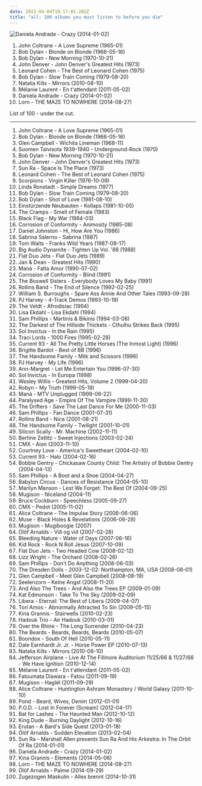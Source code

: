 ```yaml
---
date: 2021-04-04T18:17:01.282Z
title: "all: 100 albums you must listen to before you die"
---
```

![Daniela Andrade - Crazy (2014-01-02)](http://coverartarchive.org/release/02df846f-fb15-4fbb-ae10-379f5fce8ab7/10519596419-500.jpg "Daniela Andrade - Crazy (2014-01-02)")
<ol class="albums">
<li data-cover="http://coverartarchive.org/release/eb5f77b4-1201-4df8-9d5c-76bc417ebd66/14047816005-500.jpg" data-tags="jazz" role="button">John Coltrane - A Love Supreme (1965-01)</li>
<li data-cover="http://coverartarchive.org/release/c96d6546-25e4-4717-b514-62684245675f/16555897275-500.jpg" data-tags="folk rock, folk" role="button">Bob Dylan - Blonde on Blonde (1966-05-16)</li>
<li data-cover="http://coverartarchive.org/release/0497a7b2-2777-3d0c-9364-4234b78c9e72/3730266019-500.jpg" data-tags="70s, folk, singer-songwriter, folk rock, rock, bob dylan, classic rock, c, g, f, e, misc, pink, blue, green, yellow, i, all, d, shady, purple, b, h, w, m, l, n, v, grady, u, shady grady, clsid not unique" role="button">Bob Dylan - New Morning (1970-10-21)</li>
<li data-cover="https://img.discogs.com/Yc361JYawKyhkJwlTPRL3yWbeis=/fit-in/223x226/filters:strip_icc():format(jpeg):mode_rgb():quality(90)/discogs-images/R-4580244-1373424719-7843.jpeg.jpg" data-tags="soft rock, alt-country, misc, all, shady, sundaymix, robertitus coleccion, my virtual music shelf, glyph, eats tylenol like a muthufuka, buckets and baskets, 3 and 5 and 7 and 9" role="button">John Denver - John Denver's Greatest Hits (1973)</li>
<li data-cover="https://img.discogs.com/g2rjpGX2Y6R4iXdyM57qMCBhWsY=/fit-in/280x280/filters:strip_icc():format(jpeg):mode_rgb():quality(90)/discogs-images/R-3785012-1344299773-6056.jpeg.jpg" data-tags="leonard cohen, c, g, f, e, misc, pink, blue, green, yellow, i, all, d, shady, purple, b, h, w, m, l, n, v, grady, u, shady grady" role="button">Leonard Cohen - The Best of Leonard Cohen (1975)</li>
<li data-cover="http://coverartarchive.org/release/5d8aa5dd-b518-49e4-a074-473d18a3a691/15278425909-500.jpg" data-tags="gospel, rock, christian rock, bob dylan, christian" role="button">Bob Dylan - Slow Train Coming (1979-08-20)</li>
<li data-cover="https://img.discogs.com/COaBC6GebeH25O4HKETZqGC3Ap4=/fit-in/600x465/filters:strip_icc():format(jpeg):mode_rgb():quality(90)/discogs-images/R-2914536-1307049521.jpeg.jpg" data-tags="pop, dance, c, g, k, f, j, r, e, misc, i, o, bananas, x, all, d, shady, s, b, h, a, w, dolce, m, t, l, y, z, n, p, q, v, grady, partial, u, natalia kills, artvatar, natalia, shady grady, deek, nkm, auditory, deek deek, deek deek deek, dake, ploppy, dake-bonoism, bonoism, jibby, specific generalities, specificity, generality, plopper, male or female, non-zero" role="button">Natalia Kills - Mirrors (2010-08-10)</li>
<li data-cover="http://coverartarchive.org/release/e2aa508e-dc3f-4213-8f61-2773536db7e4/23565453379-500.jpg" data-tags="female vocalists" role="button">Mélanie Laurent - En t'attendant (2011-05-02)</li>
<li data-cover="http://coverartarchive.org/release/02df846f-fb15-4fbb-ae10-379f5fce8ab7/10519596419-500.jpg" data-tags="indie, female, alternative, folk, female vocalists, singer-songwriter, fantastic, girls, pretty, the ladies that should sit on my sofa or somewhere else in my flat because they are darlings and oh so lovely, hot, pleasant, lovely, visual, women, lost, woman, misc, girl, pleasing, babe, ladies, richard, thoughts, bananas, bats, variable, miscellaneous, all, tasty, proper, alt, rich, shady, girls girls girls, swag, lady, tactile, filtered, melt, feminine, grady, zap, partial, dick, improper, xian, moist, specific, extremities, tingle, missionary, shady grady, non-verbal, finely tailored, impure thoughts, you might, a fashionable likeness of cylindrical awareness, finis, deek, kolob, swaggy, you can, boneriffic, dake-bonoist, planet kolob, deek deek, deek deek deek, dake, finis dake, ploppy, mime of charisma, dake-bonoism, female lady, female woman lady, lady female, lady woman, hie to kolob, filtered extremities, filtered extremity, hotter than should be allowed for human beings, this is something you can listen to, beneficial, missionaries, sometimes auditory, miscellaneous specificity, this is beneficial, jibby, generalities, specific generalities, specificity, generality, optional yet recommended, a game of myself, unclean thoughts, this is something you can look at, girl girls girls, the one and only true verbal plenary inspirational spirit guide toward copacetic satisfaction" role="button">Daniela Andrade - Crazy (2014-01-02)</li>
<li data-cover="http://coverartarchive.org/release/fb63217f-8b11-47ac-a803-8adf0fdcfaba/8223477502-500.jpg" data-tags="electronic, ambient, experimental, c, idm, g, k, f, numbers, j, r, book, genesis, second, e, misc, abc, first, i, o, else, everything, x, moses, troy, miscellaneous, all, d, the, shady, s, b, h, a, w, m, t, l, y, z, to, joshua, exodus, as, n, p, q, wednesday, known, leviticus, v, grady" role="button">Lorn - THE MAZE TO NOWHERE (2014-08-27)</li>
</ol>
List of 100 - under the cut.
<!-- more -->

_________________

<ol class="albums">
<li data-cover="http://coverartarchive.org/release/eb5f77b4-1201-4df8-9d5c-76bc417ebd66/14047816005-500.jpg" data-tags="jazz" role="button">
John Coltrane - A Love Supreme (1965-01)
</li>
<li data-cover="http://coverartarchive.org/release/c96d6546-25e4-4717-b514-62684245675f/16555897275-500.jpg" data-tags="folk rock, folk" role="button">
Bob Dylan - Blonde on Blonde (1966-05-16)
</li>
<li data-cover="http://coverartarchive.org/release/bd151e7a-a9c5-4560-b8d3-bc393d6cda02/16006873263-500.jpg" data-tags="country, singer-songwriter, acoustic, contemporary christian, u2, misc, bono, man, all, ccm, billboard hits to check out - the 70s, killforpeace, pentecostal, the edge, br5albums, jesus had a penis, dake-bonoist, dake, dake-bonoism, confucius had a penis, listen to u2, dake-bonoistic doctrine, conforms to dake-bonoistic doctrine, moist butt kittens, they always conform to dake-bonoistic doctrine, finis jennings dake, dake-bono, contemporary muslim" role="button">
Glen Campbell - Wichita Lineman (1968-11)
</li>
<li data-cover="https://via.placeholder.com/450" data-tags="oldies, western, underground, all, love records, finnish underground, hippimusa, el perro de santo roque no tiene el lado porque ramon rodorigues se lo ha robado" role="button">
Suomen Talvisota 1939-1940 - Underground-Rock (1970)
</li>
<li data-cover="http://coverartarchive.org/release/0497a7b2-2777-3d0c-9364-4234b78c9e72/3730266019-500.jpg" data-tags="70s, folk, singer-songwriter, folk rock, rock, bob dylan, classic rock, c, g, f, e, misc, pink, blue, green, yellow, i, all, d, shady, purple, b, h, w, m, l, n, v, grady, u, shady grady, clsid not unique" role="button">
Bob Dylan - New Morning (1970-10-21)
</li>
<li data-cover="https://img.discogs.com/Yc361JYawKyhkJwlTPRL3yWbeis=/fit-in/223x226/filters:strip_icc():format(jpeg):mode_rgb():quality(90)/discogs-images/R-4580244-1373424719-7843.jpeg.jpg" data-tags="soft rock, alt-country, misc, all, shady, sundaymix, robertitus coleccion, my virtual music shelf, glyph, eats tylenol like a muthufuka, buckets and baskets, 3 and 5 and 7 and 9" role="button">
John Denver - John Denver's Greatest Hits (1973)
</li>
<li data-cover="http://coverartarchive.org/release/87e49acf-c2f5-427c-a699-d3df4ac149f0/19797762895-500.jpg" data-tags="jazz, shady, misc, all, grady, shady grady" role="button">
Sun Ra - Space Is The Place (1973)
</li>
<li data-cover="https://img.discogs.com/g2rjpGX2Y6R4iXdyM57qMCBhWsY=/fit-in/280x280/filters:strip_icc():format(jpeg):mode_rgb():quality(90)/discogs-images/R-3785012-1344299773-6056.jpeg.jpg" data-tags="leonard cohen, c, g, f, e, misc, pink, blue, green, yellow, i, all, d, shady, purple, b, h, w, m, l, n, v, grady, u, shady grady" role="button">
Leonard Cohen - The Best of Leonard Cohen (1975)
</li>
<li data-cover="https://img.discogs.com/D40FISdgI3BG--38YCXytwk7NOg=/fit-in/600x604/filters:strip_icc():format(jpeg):mode_rgb():quality(90)/discogs-images/R-2625315-1390604615-3811.jpeg.jpg" data-tags="hard rock" role="button">
Scorpions - Virgin Killer (1976-10-09)
</li>
<li data-cover="http://coverartarchive.org/release/99dfe470-a910-30d4-a9a1-0046dcf1b9d5/18608398684-500.jpg" data-tags="misc, all, shady, shady grady, miscellaneous, grady, boneriffic" role="button">
Linda Ronstadt - Simple Dreams (1977)
</li>
<li data-cover="http://coverartarchive.org/release/5d8aa5dd-b518-49e4-a074-473d18a3a691/15278425909-500.jpg" data-tags="gospel, rock, christian rock, bob dylan, christian" role="button">
Bob Dylan - Slow Train Coming (1979-08-20)
</li>
<li data-cover="http://coverartarchive.org/release/4a265814-80a3-48f8-9a00-c4da7ddeaffc/26584252742-500.jpg" data-tags="bob dylan, rock, classic rock, c, g, f, e, misc, pink, blue, green, yellow, i, all, d, shady, purple, b, h, w, m, l, n, v, grady, u, shady grady" role="button">
Bob Dylan - Shot of Love (1981-08-10)
</li>
<li data-cover="http://coverartarchive.org/release/4b9297af-e5a3-30fc-8643-d3fd58f6403d/10969672773-500.jpg" data-tags="industrial, 1981, experimental" role="button">
Einstürzende Neubauten - Kollaps (1981-10-05)
</li>
<li data-cover="http://coverartarchive.org/release/a736ffad-be8b-4b14-b00f-30519c4b5efc/13827411386-500.jpg" data-tags="c, g, psychobilly, f, tagged, i like it, e, misc, pink, blue, green, days, yellow, minutes, i, tags, decades, miscellaneous, all, d, shady, purple, b, h, pussy, w, m, l, n, v, grady, cramps, u, shady grady, smell of female, feminine cavern of love, seramos, cavern of love, the smell of female, possibly auditory, related tags, clsid not unique, i tagged this artist, 9e56be61-c50f-11cf-9a2c-00a0c90a90ce, c50f, 9a2c, 00a0c90a90ce, 888dca60-fc0a-11cf-8f0f-00c04fd7d062, 888dca60, 8f0f, specific generalizations, day, sunday, k, quiet, j, r, staff, comfort, friday, march, colors, monday, saturday, november, though, august, three, orange, zero, name, red, he, december, richard, february, o, you, thursday, too, guides" role="button">
The Cramps - Smell of Female (1983)
</li>
<li data-cover="http://coverartarchive.org/release/c04c7090-1bea-4852-a4c3-6d54065117d2/21545300582-500.jpg" data-tags="hardcore punk, punk, sludge" role="button">
Black Flag - My War (1984-03)
</li>
<li data-cover="http://coverartarchive.org/release/1123d279-5441-49c4-a953-347a2a58ef3a/6512939821-500.jpg" data-tags="shady, hardcore, no core, shady grady, thrash metal, all, grady" role="button">
Corrosion of Conformity - Animosity (1985-08)
</li>
<li data-cover="http://coverartarchive.org/release/ba13ed1d-39a3-3416-8b0c-a8cfd38c322c/21533247440-500.jpg" data-tags="lo-fi" role="button">
Daniel Johnston - Hi, How Are You (1986)
</li>
<li data-cover="http://coverartarchive.org/release/64607f8d-3cc8-4131-a748-528a1b9e28d1/23355709748-500.jpg" data-tags="all" role="button">
Sabrina Salerno - Sabrina (1987)
</li>
<li data-cover="http://coverartarchive.org/release/541d890a-9ecd-4d75-8db3-883b706d434a/4010641500-500.jpg" data-tags="blues, singer-songwriter" role="button">
Tom Waits - Franks Wild Years (1987-08-17)
</li>
<li data-cover="http://coverartarchive.org/release/543d7d52-5b26-472b-b36e-8463bc6f6094/7816389422-500.jpg" data-tags="pop, all, alt, intrest2, lp bad" role="button">
Big Audio Dynamite - Tighten Up Vol. '88 (1988)
</li>
<li data-cover="http://coverartarchive.org/release/7f7b498c-beee-41b5-903f-3b721048a616/5537003550-500.jpg" data-tags="pop, c, sunday, g, plop, australia, j, r, north carolina, news, ego, e, november, misc, classica, apple, paris, america, judy, i, o, eric, bowling, ah, pieces, x, da, illuminati, hoo, drama, deus, b12, choro, all, eros, de, d, socialist, dixi, die, mormon, s, b, ytmnd, tgif, clam, diamond, h, union, a, fonda, reich, lollipop, -, bell, ad, contra, fan, patria, m, boo, pia, t, l, z, lds, et, magica, politica, n, p, si, clueso, q, coverage, in, autism, v, wwf, studio, mons, xanadu, cosby, vhscore, rabbi, pez, re, bonnie, nhl, neil" role="button">
Flat Duo Jets - Flat Duo Jets (1989)
</li>
<li data-cover="https://via.placeholder.com/450" data-tags="oldies" role="button">
Jan & Dean - Greatest Hits (1990)
</li>
<li data-cover="http://coverartarchive.org/release/c5c9a710-e690-3c27-962c-eafca1f980d3/22419403524-500.jpg" data-tags="pop, pop rock, latin, latin rock, all, alles, wea, my albums spanish, debut recording, -1990-" role="button">
Maná - Falta Amor (1990-07-02)
</li>
<li data-cover="http://coverartarchive.org/release/c3740c56-e6db-3e9f-855e-feedf0538f85/25429949866-500.jpg" data-tags="heavy metal" role="button">
Corrosion of Conformity - Blind (1991)
</li>
<li data-cover="http://coverartarchive.org/release/3d3a7610-e56f-40f6-a100-7f9822b44074/18829759568-500.jpg" data-tags="vocal jazz, swing, oldies, all, kick ass, early jazz, sweet harmony, a9, boswell sisters, vocal-band, t b sisters, recorded 1931 - 1935" role="button">
The Boswell Sisters - Everybody Loves My Baby (1991)
</li>
<li data-cover="http://coverartarchive.org/release/ee08adc2-da99-41ac-8f95-d6ca853d6738/11094685547-500.jpg" data-tags="punk, hardcore, 90s" role="button">
Rollins Band - The End of Silence (1992-02-25)
</li>
<li data-cover="http://coverartarchive.org/release/06561660-f543-38d1-9198-a10c7d0543db/6641429399-500.jpg" data-tags="c, g, f, tagged, e, misc, pink, blue, green, days, yellow, minutes, i, tags, decades, miscellaneous, all, d, purple, b, h, w, m, l, n, v, free range caucasians, u, seramos, possibly auditory, related tags, clsid not unique, i tagged this artist, 9e56be61-c50f-11cf-9a2c-00a0c90a90ce, c50f, 9a2c, 00a0c90a90ce, 888dca60-fc0a-11cf-8f0f-00c04fd7d062, 888dca60, 8f0f, specific generalizations" role="button">
William S. Burroughs - Spare Ass Annie And Other Tales (1993-09-28)
</li>
<li data-cover="https://img.discogs.com/XQUBHnekdATSsF9dEGEJJo9IKVk=/fit-in/300x300/filters:strip_icc():format(jpeg):mode_rgb():quality(90)/discogs-images/R-1977176-1304219328.jpeg.jpg" data-tags="rock, 90s" role="button">
PJ Harvey - 4-Track Demos (1993-10-19)
</li>
<li data-cover="https://via.placeholder.com/450" data-tags="shoegaze, sunday, dream pop, click, u2, misc, neo-psychedelia, bono, all, ministry, sunday music, bile, sunday bloody sunday, achtung baby, the edge, ywam, adam clayton, larry mullen jr, rattle and hum, the joshua tree, clicker, clicking, blame game, anointing, finis, beautiful game, dake, why must you vilify" role="button">
The Veldt - Afrodisiac (1994)
</li>
<li data-cover="https://img.discogs.com/FssV3TyVFQwIrhLj7BgVNbZG0jM=/fit-in/561x551/filters:strip_icc():format(jpeg):mode_rgb():quality(90)/discogs-images/R-2968783-1309656048.jpeg.jpg" data-tags="relaxing calm and fresh" role="button">
Lisa Ekdahl - Lisa Ekdahl (1994)
</li>
<li data-cover="http://coverartarchive.org/release/322d784a-30ed-4402-8b16-8afdbb8c4e38/13462361284-500.jpg" data-tags="c, g, f, e, misc, pink, blue, green, yellow, i, miscellaneous, all, d, shady, purple, b, h, w, m, l, n, v, grady, u, shady grady, clsid not unique, female vocalists" role="button">
Sam Phillips - Martinis & Bikinis (1994-03-08)
</li>
<li data-cover="https://img.discogs.com/D81M6lPVCEI-e6iK_h_JTBGctCY=/fit-in/450x447/filters:strip_icc():format(jpeg):mode_rgb():quality(90)/discogs-images/R-1235405-1205113662.jpeg.jpg" data-tags="horror punk, misc, album, all, cthulhu, giuliani, mcconnell, cthulhucore, rudy giuliani, cthulhu music, jesus had a penis, penis parity, penis parity amongst the gods, biggie had a penis, plogbobbably narcotali, sedecim, tilenol, idolatriam, b-classis, pueris, somnio, pugna" role="button">
The Darkest of The Hillside Thickets - Cthulhu Strikes Back (1995)
</li>
<li data-cover="https://img.discogs.com/iEXV6qb72qrKCUh02u47wclk6L4=/fit-in/600x600/filters:strip_icc():format(jpeg):mode_rgb():quality(90)/discogs-images/R-13456402-1554564268-1037.jpeg.jpg" data-tags="neofolk" role="button">
Sol Invictus - In the Rain (1995)
</li>
<li data-cover="http://coverartarchive.org/release/591bf9e3-0a19-42c7-8b09-5454760edfd9/11192122485-500.jpg" data-tags="all" role="button">
Traci Lords - 1000 Fires (1995-02-28)
</li>
<li data-cover="http://coverartarchive.org/release/0d93c164-e6ce-31b5-a10c-460863c289b0/3669254921-500.jpg" data-tags="current93" role="button">
Current 93 - All The Pretty Little Horses (The Inmost Light) (1996)
</li>
<li data-cover="http://coverartarchive.org/release/ca561569-a485-4d72-bc1c-97a3bd93ef7d/1529491393-500.jpg" data-tags="french" role="button">
Brigitte Bardot - Best of BB (1996)
</li>
<li data-cover="http://coverartarchive.org/release/54150d7f-df85-4211-92c6-3ba06df8ac04/26091591987-500.jpg" data-tags="c, g, k, f, j, r, e, misc, i, o, x, all, d, s, b, h, a, w, m, t, l, y, z, n, p, q, v, free range caucasians, u" role="button">
The Handsome Family - Milk and Scissors (1996)
</li>
<li data-cover="https://img.discogs.com/OSJyDbLsC5qL10AbTymLdP5mJ4A=/fit-in/600x602/filters:strip_icc():format(jpeg):mode_rgb():quality(90)/discogs-images/R-1826124-1360354988-1953.jpeg.jpg" data-tags="rock, alternative, alternative rock, female vocalists, western, pj harvey, all, p j harvey, madameb, feminin voice" role="button">
PJ Harvey - My Life (1996)
</li>
<li data-cover="http://coverartarchive.org/release/6fc9e2df-0fed-41f6-865e-62f95f4eab27/9649637511-500.jpg" data-tags="60s, girls, oldies, misc, all, cocktail hour, songs from movies" role="button">
Ann-Margret - Let Me Entertain You (1996-07-30)
</li>
<li data-cover="http://coverartarchive.org/release/bf4a67b4-25c5-4af2-b61e-19ae05270455/14488268695-500.jpg" data-tags="experimental, industrial, neofolk, dark folk, apocalyptic folk, all, impossible for liberals to deal with" role="button">
Sol Invictus - In Europa (1998)
</li>
<li data-cover="https://via.placeholder.com/450" data-tags="misc, all, ccm, fun times, wesleyan" role="button">
Wesley Willis - Greatest Hits, Volume 2 (1999-04-20)
</li>
<li data-cover="https://img.discogs.com/cMSILn-O_QjEyYQ4HoieDtBeU3U=/fit-in/600x600/filters:strip_icc():format(jpeg):mode_rgb():quality(90)/discogs-images/R-2566810-1415847143-3769.jpeg.jpg" data-tags="female, soul, dance, girls, sex, guilty pleasure, lovely, porn, misc, vagina, breasts, tits, moisture, girlfriend, miscellaneous, all, boobs, shady, pleasure, girls girls girls, boobies, i want to make out with her so bad, titties, mammal, vaginal, jugs, imaginary, i would like to spend an afternoon rubbing her breasts with warm mineral oil, mammaries, camel toe, sex stuff, finely tailored, lady love, a fashionable likeness of cylindrical awareness, smell of female, maternal, vagina possession, feminine cavern of love, boneriffic, and such, grumpy still skin, lady parts, soft and moist, masturbation fodder, female lady, lady female, hie to kolob, cylindrical awareness, cavern of love, the smell of female, you can if you want to, imaginary girlfriend, unclean thoughts, woman lady, prophetess, maternal prophetess, juglets, jiggles, broadish" role="button">
Robyn - My Truth (1999-05-19)
</li>
<li data-cover="http://coverartarchive.org/release/b8888f5a-c1a7-4d8c-9c43-41fb128332a1/2940270825-500.jpg" data-tags="pop, rock, acoustic, latin, live, sunday morning, latin grammy nominated, all, alles, -all-" role="button">
Maná - MTV Unplugged (1999-06-22)
</li>
<li data-cover="https://via.placeholder.com/450" data-tags="gothic, interesting, mood, sun, light, sunlight, all, search, a, mold, p age, deviliscious, fmfm, 13 13 13 13 13 13 13 13 13 13 13 13 13, 13 13 13 13 13 13 13 13 13, 13 13 13 13 13 13 13 13 13 13, 13 13 13 13 13 13 13 13 13 13 13, 13 13 13 13 13 13 13 13 13 13 13 13, cathedral 13" role="button">
Paralysed Age - Empire Of The Vampire (1999-11-30)
</li>
<li data-cover="https://img.discogs.com/FiMcpYcg8F-u_zszWbcCWD8w7Xg=/fit-in/600x624/filters:strip_icc():format(jpeg):mode_rgb():quality(90)/discogs-images/R-13060485-1547346758-9312.jpeg.jpg" data-tags="pop, r&b, oldies, western, all, t drifters" role="button">
The Drifters - Save The Last Dance For Me (2000-11-03)
</li>
<li data-cover="https://img.discogs.com/oPEnUIumiP-VoRc_STI_2mFJTkA=/fit-in/600x524/filters:strip_icc():format(jpeg):mode_rgb():quality(90)/discogs-images/R-7468415-1509061937-1312.jpeg.jpg" data-tags="indie, female, alternative, female vocalists, singer-songwriter, c, day, sunday, g, k, sex, f, quiet, chicks, j, hot, r, second, staff, comfort, friday, march, colors, monday, saturday, e, november, woman, though, august, misc, pink, three, girl, vagina, orange, zero, name, blue, red, green, yellow, first, he, december, i, richard, february, o, you, thursday, too, guides, not, oil, x, makes, shade, bats, september, january, july, tuesday, enemies, awareness, sing, miscellaneous, head, idols, all, d, can, seven, shady, four, two, chick, bands that would eat children if only they could fit a whole one inside their mouths, purple, s, b, rainbow, alternative media, h, one, a" role="button">
Sam Phillips - Fan Dance (2001-07-31)
</li>
<li data-cover="http://coverartarchive.org/release/96f44999-bb68-453f-a04f-a85ce742ad8e/12414674596-500.jpg" data-tags="metal, rock, punk, hard rock, punk rock, misc, all, tiger, classic metal, jihad, hot stuff, fun times, anal jihad, fahtah, king fahtah, dicky dixon, islam jihad, dulukk, penis parity, jihad islam, an example of sounds you can hear, ad nauseum, dulukkcore, spambo, fahtahcore, jpoptrasher loves tags, jpoptrasher likes tagging chelsea wolfe, jpoptrasher, jpoptrasher loves this artist so much, jpoptrasher loves sevdaliza, jpoptrasher loves this, jpoptrasher favorite tag target, jpoptrasher jpoptrasher, jpoptrasher jpoptrasher jpoptrasher, jpoptrasher jpoptrasher jpoptrasher jpoptrasher, jpoptrasher jpoptrasher jpoptrasher jpoptrasher jpoptrasher, jpoptrasher jpoptrasher jpoptrasher jpoptrasher jpoptrasher jpoptrasher jpoptrasher, jpoptrasher loves this artist, jpoptrasher loves tagging this artist over and over again, jpoptrasher loves some tags, jpoptrasher tagged this, jpoptrasher loves king dude, jpoptrasher loves carmen de mairena, jpoptrasher loves diamanda galas, jpoptrasher loves diamanda, jpoptrasher loves tagging diamanda, jpoptrasher loves tagging king dude, jpoptrasher loves tagging sevdaliza, jpoptrashercore, jpoptrasher-core, dulukk loves this artist, dulukk loves tags, dulukk likes tagging chelsea wolfe, dulukk loves this, dulukk favorite tag target, dulukk dulukk, dulukk dulukk dulukk, dulukk dulukk dulukk dulukk, dulukk dulukk dulukk dulukk dulukk, dulukk dulukk dulukk dulukk dulukk dulukk dulukk, dulukk loves tagging this artist over and over again, dulukk loves some tags, dulukk tagged this, dulukk loves king dude, dulukk loves carmen de mairena, dulukk loves diamanda galas, dulukk loves diamanda, dulukk loves tagging diamanda, dulukk loves tagging king dude, dulukk loves sevdaliza, dulukk loves tagging sevdaliza, dulukk loves this artist so much, dulukk-core, lenushiromiya loves this artist, lenushiromiya loves tags, lenushiromiya likes tagging chelsea wolfe, lenushiromiya, lenushiromiya loves this, lenushiromiya favorite tag target, lenushiromiya lenushiromiya, lenushiromiya lenushiromiya lenushiromiya, lenushiromiya lenushiromiya lenushiromiya lenushiromiya, lenushiromiya lenushiromiya lenushiromiya lenushiromiya lenushiromiya, lenushiromiya lenushiromiya lenushiromiya lenushiromiya lenushiromiya lenushiromiya lenushiromiya, lenushiromiya loves tagging this artist over and over again, lenushiromiya loves some tags, lenushiromiya tagged this, lenushiromiya loves king dude, lenushiromiya loves carmen de mairena, lenushiromiya loves diamanda galas, lenushiromiya loves diamanda, lenushiromiya loves tagging diamanda, lenushiromiya loves tagging king dude, lenushiromiya loves sevdaliza, lenushiromiya loves tagging sevdaliza, lenushiromiya loves this artist so much, lenushiromiyacore, lenushiromiya-core, dulukk jpoptrasher lenushiromiya" role="button">
Rollins Band - Nice (2001-08-21)
</li>
<li data-cover="https://via.placeholder.com/450" data-tags="singer-songwriter, progressive rock, c, americana, sunday, g, scary, alt-country, k, folk noir, noir, f, humor, smart, j, r, lyrical, friday, march, monday, saturday, e, november, hole, august, misc, rac, darkness, sparks, december, i, february, o, thursday, nuggets, june, x, september, january, july, tuesday, tells a story, all, ccm, d, country music, creative, shady, handsome, s, b, h, a, country ballad male, w, dark humor, m, t, l, y, z, n, p, q, wednesday, v, grady, lobotomy, brett, spelling lobotomy correctly, god-damned country, free range caucasians, light in the darkness, beautiful darkness, fucked-up country, real country, u, free range, xian, nugget, everything that rises must converge" role="button">
The Handsome Family - Twilight (2001-10-01)
</li>
<li data-cover="http://coverartarchive.org/release/bf1e8b46-74f6-4d8f-bec9-d57ad4ac24a2/21494620880-500.jpg" data-tags="electronic, electro, all, nu electro, rating:4" role="button">
Silicon Scally - Mr. Machine (2002-11-11)
</li>
<li data-cover="http://coverartarchive.org/release/215db4b4-6ee8-450c-b851-bf330bd1984c/22789252713-500.jpg" data-tags="female, pop, frauen und technik, misc, all, grasp, the edge, blame game, finis, vainglory, do not blame, meat injection" role="button">
Bertine Zetlitz - Sweet Injections (2003-02-24)
</li>
<li data-cover="http://coverartarchive.org/release/5230d8f7-3fdb-4eee-b54f-a0f1f9339f5d/18694186582-500.jpg" data-tags="progressive rock" role="button">
CMX - Aion (2003-11-10)
</li>
<li data-cover="http://coverartarchive.org/release/77d5fc59-6d52-4070-b31a-b4841f86179b/3759468978-500.jpg" data-tags="grunge, rock" role="button">
Courtney Love - America's Sweetheart (2004-02-10)
</li>
<li data-cover="http://coverartarchive.org/release/ecf405cc-1fbc-36b2-9b21-cfd1eb6bda81/3673002517-500.jpg" data-tags="live" role="button">
Current 93 - Halo (2004-02-16)
</li>
<li data-cover="https://via.placeholder.com/450" data-tags="oldies, contemporary christian, u2, misc, bono, all, ccm, pentecostal, the edge, jesus had a penis, dake-bonoist, dake, dake-bonoism, confucius had a penis, listen to u2, dake-bonoistic doctrine, conforms to dake-bonoistic doctrine, moist butt kittens, they always conform to dake-bonoistic doctrine, finis jennings dake, dake-bono, contemporary muslim" role="button">
Bobbie Gentry - Chickasaw County Child: The Artistry of Bobbie Gentry (2004-04-13)
</li>
<li data-cover="http://coverartarchive.org/release/bdea53a4-7fab-409b-b70f-6ec3f8a06029/24728786897-500.jpg" data-tags="indie, female, alternative, female vocalists, singer-songwriter, c, day, sunday, g, k, sex, f, quiet, chicks, j, hot, r, second, staff, comfort, friday, march, colors, monday, saturday, e, november, woman, though, august, misc, pink, three, girl, vagina, orange, zero, name, blue, red, green, yellow, first, he, december, i, richard, february, o, you, thursday, too, guides, not, oil, x, makes, shade, bats, september, january, july, tuesday, enemies, awareness, sing, miscellaneous, head, idols, all, d, can, seven, shady, four, two, chick, bands that would eat children if only they could fit a whole one inside their mouths, purple, s, b, rainbow, alternative media, h, one, a" role="button">
Sam Phillips - A Boot and a Shoe (2004-04-27)
</li>
<li data-cover="https://img.discogs.com/mpiDj-n5fPD-0_tA1hNazFz8St4=/fit-in/500x500/filters:strip_icc():format(jpeg):mode_rgb():quality(90)/discogs-images/R-1120466-1287198836.jpeg.jpg" data-tags="ska" role="button">
Babylon Circus - Dances of Resistance (2004-05-10)
</li>
<li data-cover="http://coverartarchive.org/release/0f5e2a7d-b8d2-4ac7-b8fb-af8f9cd18559/15458787179-500.jpg" data-tags="industrial metal" role="button">
Marilyn Manson - Lest We Forget: The Best Of (2004-09-25)
</li>
<li data-cover="https://via.placeholder.com/450" data-tags="alternative, c, g, k, f, icelandic, iceland, j, r, tagged, lost, e, misc, something, sounds, tag, o, everything, thoughts, maybe, bananas, x, bats, variable, all, genre, d, shady, s, b, onions, h, a, w, bent, filtered, m, t, l, y, bite, n, p, thing, q, get it, wednesday, v, fully streamable album, grady, jb, zap, partial, lobotomy, spelling lobotomy correctly, u, possible, perhaps, suggestions, mangum, specific, extremities, optional, liver, shady grady, northern hemisphere, western hemisphere, non-verbal, you might, jib, i am tagging this artist, the fire of the mind agitates the atmosphere, testing 1-2-3, deek, liver and onions" role="button">
Mugison - Niceland (2004-11)
</li>
<li data-cover="http://coverartarchive.org/release/51e2b7d1-e3ce-4c26-a808-3420e5a729bc/17343315083-500.jpg" data-tags="c, g, f, e, misc, pink, blue, green, yellow, i, all, d, shady, purple, b, h, w, m, l, n, v, grady, u, shady grady, canada, voice, sunday, k, j, r, second, friday, march, saturday, november, august, three, orange, white, acoustic guitar, red, first, december, february, o, humans, thursday, x, september, january, july, seven, four, two, white people, s, one, a, oh canada, human, raspy, five, cockburn, t, y, z, thirteen, p, q, wednesday, nine, indigo, eleven, violet, twenty, third, lobotomy, spelling lobotomy correctly, free range caucasians, fifth, eight, free range, six, sixth, ten, twelve" role="button">
Bruce Cockburn - Speechless (2005-09-27)
</li>
<li data-cover="https://via.placeholder.com/450" data-tags="finnish, rock" role="button">
CMX - Pedot (2005-11-02)
</li>
<li data-cover="http://coverartarchive.org/release/cf697871-c06f-4133-9250-454470936400/21274868207-500.jpg" data-tags="female, jazz, alternative, experimental, usa, c, coltrane, trane, g, john coltrane, cosmic, train, free jazz, k, like, i like, f, j, r, tagged, lost, e, misc, powerful, something, chocolate, alice, blue, sounds, tag, o, everything, thoughts, maybe, bananas, x, bats, tuesday, variable, all, genre, d, like it, listen, delicious, shady, s, b, h, a, w, filtered, m, t, l, y, n, p, thing, q, feminine, v, choo choo, grady, jb, african-american, zap, partial, ebony, u, possible, perhaps, suggestions, specific" role="button">
Alice Coltrane - The Impulse Story (2006-06-06)
</li>
<li data-cover="http://coverartarchive.org/release/f1458768-777e-4d46-96eb-2d0e6d8cbaa0/13574722523-500.jpg" data-tags="alternative rock" role="button">
Muse - Black Holes & Revelations (2006-06-28)
</li>
<li data-cover="http://coverartarchive.org/release/3fdccfb0-c5c5-4676-8e45-83db38c0ee35/26215098732-500.jpg" data-tags="alternative, c, g, k, f, icelandic, iceland, j, r, tagged, lost, e, misc, something, sounds, tag, o, everything, thoughts, maybe, bananas, x, bats, variable, all, genre, d, shady, s, b, onions, h, a, w, bent, filtered, m, t, l, y, bite, n, p, thing, q, get it, wednesday, v, grady, jb, zap, partial, lobotomy, spelling lobotomy correctly, u, possible, perhaps, suggestions, mangum, specific, extremities, optional, liver, shady grady, northern hemisphere, western hemisphere, non-verbal, you might, jib, i am tagging this artist, the fire of the mind agitates the atmosphere, testing 1-2-3, deek, liver and onions, kolob, if you could hie to kolob, auditory" role="button">
Mugison - Mugiboogie (2007)
</li>
<li data-cover="http://coverartarchive.org/release/7a058cc8-f297-4818-b182-db15f3c2655e/9390660710-500.jpg" data-tags="vocal, female, alternative, c, g, k, f, icelandic, iceland, j, r, tagged, lost, e, misc, something, sounds, tag, o, everything, thoughts, maybe, bananas, x, bats, variable, all, genre, d, shady, s, b, h, a, w, bent, filtered, m, t, l, y, bite, n, p, thing, q, get it, wednesday, v, grady, jb, zap, partial, u, possible, perhaps, suggestions, specific, extremities, optional, shady grady, northern hemisphere, western hemisphere, non-verbal, you might, jib, i am tagging this artist, the fire of the mind agitates the atmosphere, testing 1-2-3, deek, kolob, if you could hie to kolob" role="button">
Ólöf Arnalds - Við og við (2007-02-28)
</li>
<li data-cover="http://coverartarchive.org/release/e9e0fa72-6bb1-4391-a502-a0fb993617c7/2598651566-500.jpg" data-tags="electronic, electropop, ambient, new wave, night, darkwave, interesting, mood, sun, autumn, light, sunlight, all, search, a, mold, fmfm, 13 13 13 13 13 13 13 13 13 13 13 13 13, 13 13 13 13 13 13 13 13 13, 13 13 13 13 13 13 13 13 13 13, 13 13 13 13 13 13 13 13 13 13 13, 13 13 13 13 13 13 13 13 13 13 13 13" role="button">
Bleeding Nature - Water of Days (2007-06-16)
</li>
<li data-cover="https://img.discogs.com/pOWJ9y4vvwOtb3Bd_IAxl4LOLyw=/fit-in/300x300/filters:strip_icc():format(jpeg):mode_rgb():quality(90)/discogs-images/R-2151980-1322079135.jpeg.jpg" data-tags="rock, rock country" role="button">
Kid Rock - Rock N Roll Jesus (2007-10-09)
</li>
<li data-cover="http://coverartarchive.org/release/912cf4b4-eafd-48d4-94e2-d38ada8344b3/5538073484-500.jpg" data-tags="pop, rockabilly, c, sunday, g, plop, australia, j, r, north carolina, news, ego, e, november, misc, classica, apple, paris, america, judy, i, o, eric, bowling, ah, pieces, x, da, illuminati, hoo, drama, deus, b12, choro, all, eros, de, d, socialist, dixi, die, mormon, s, b, ytmnd, tgif, clam, diamond, h, union, a, fonda, reich, lollipop, -, bell, ad, contra, fan, patria, m, boo, pia, t, l, z, lds, et, magica, politica, n, p, si, clueso, q, coverage, in, autism, v, wwf, studio, mons, xanadu, cosby, vhscore, rabbi, pez, re, bonnie, nhl" role="button">
Flat Duo Jets - Two Headed Cow (2008-02-12)
</li>
<li data-cover="http://coverartarchive.org/release/c42db944-e7a3-4cc3-9a9f-89089962fe2e/836519986-500.jpg" data-tags="jazz, soul, lizz wright" role="button">
Lizz Wright - The Orchard (2008-02-26)
</li>
<li data-cover="https://img.discogs.com/wpd2VjCKNLDwwZLrD9V8CHaJhUQ=/fit-in/600x542/filters:strip_icc():format(jpeg):mode_rgb():quality(90)/discogs-images/R-2654353-1554550173-5505.jpeg.jpg" data-tags="indie, female, alternative, female vocalists, singer-songwriter, c, day, sunday, g, k, sex, f, quiet, chicks, j, hot, r, second, staff, comfort, friday, march, colors, monday, saturday, e, november, woman, though, august, misc, pink, three, girl, vagina, orange, zero, name, blue, red, green, yellow, first, he, december, i, richard, february, o, you, thursday, too, guides, not, oil, x, makes, shade, bats, september, january, july, tuesday, enemies, awareness, sing, miscellaneous, head, idols, all, d, can, seven, shady, four, two, chick, bands that would eat children if only they could fit a whole one inside their mouths, purple, s, b, rainbow, alternative media, h, one, a" role="button">
Sam Phillips - Don't Do Anything (2008-06-03)
</li>
<li data-cover="https://img.discogs.com/7SR8bKvMe8Petr1xKtPdHW4Y028=/fit-in/597x600/filters:strip_icc():format(jpeg):mode_rgb():quality(90)/discogs-images/R-4238928-1395593845-6731.jpeg.jpg" data-tags="western, northampton, all, for tarah and bobby, alt0, d dols, tdhassociation" role="button">
The Dresden Dolls - 2003-12-02: Northampton, MA, USA (2008-08-01)
</li>
<li data-cover="http://coverartarchive.org/release/3d365177-8133-4abd-a4b5-dbfc21c9bbb7/9977116623-500.jpg" data-tags="country, covers, contemporary christian, u2, misc, bono, all, ccm, killforpeace, pentecostal, the edge, glen campbell, 1000 albums to hear before you die, glen campbel, jesus had a penis, dake-bonoist, dake, dake-bonoism, confucius had a penis, listen to u2, dake-bonoistic doctrine, conforms to dake-bonoistic doctrine, moist butt kittens, they always conform to dake-bonoistic doctrine, finis jennings dake, dake-bono, contemporary muslim" role="button">
Glen Campbell - Meet Glen Campbell (2008-08-19)
</li>
<li data-cover="http://coverartarchive.org/release/2373fd84-1e68-4c31-ad5a-5ef3d96c2453/6891727001-500.jpg" data-tags="moody, gothic metal, interesting, mood, sun, light, sunlight, all, search, a, mold, angstwave, darkness magic, fmfm, 13 13 13 13 13 13 13 13 13 13 13 13 13, 13 13 13 13 13 13 13 13 13 13 13 13 13 13, 13 13 13 13 13 13 13 13 13 13 13 13 13 13 13 13" role="button">
Seelenzorn - Keine Angst (2008-11-20)
</li>
<li data-cover="http://coverartarchive.org/release/7d23c250-45b1-40aa-b567-59a90c5e87ce/23620099511-500.jpg" data-tags="post-punk, interesting, mood, sun, light, sunlight, all, search, a, mold, angstwave, a a t trees, fmfm, 13 13 13 13 13 13 13 13 13 13 13 13 13, 13 13 13 13 13 13 13 13 13, 13 13 13 13 13 13 13 13 13 13, 13 13 13 13 13 13 13 13 13 13 13, 13 13 13 13 13 13 13 13 13 13 13 13" role="button">
And Also The Trees - And Also the Trees EP (2009-01-09)
</li>
<li data-cover="http://coverartarchive.org/release/f0e04b77-0f3b-4ca8-91ad-8e9280bf83ef/18248581373-500.jpg" data-tags="female, jazz, female vocalists, why, guilty pleasure, misc, babe, bibles, girlfriend, cherry, marvelous, miscellaneous, all, shared, shady, pleasure, pussy, crush, grady, release, nipples, imaginary, moist, camel toe, shady grady, miss kitty, childhood crush, smell of female, hump day, explicitly, feminine cavern of love, boneriffic, hie to kolob, hotter than should be allowed for human beings, i like to watch, beneficial, cavern of love, the smell of female, you can if you want to, imaginary girlfriend, the one and only true verbal plenary inspirational spirit guide toward copacetic satisfaction, sexier than should be allowed for human beings, broadish, clsid not unique, 00c04fd7d062, grants men the power of erection, 9e56be61-c50f-11cf-9a2c-00a0c90a90ce, 9e56be61, c50f, 11cf, 9a2c, 00a0c90a90ce, 888dca60-fc0a-11cf-8f0f-00c04fd7d062, 888dca60, 8f0f" role="button">
Kat Edmonson - Take To The Sky (2009-02-09)
</li>
<li data-cover="http://coverartarchive.org/release/f1a7935b-9ae6-4142-8e42-40093e14e88c/26200809253-500.jpg" data-tags="alternative, c, choral, choir, g, k, f, contemporary christian, r, book, genesis, second, misc, monkey, music, filter, fish, tag, everything, nuggets, x, meat, pork, moses, beef, tuesday, miscellaneous, all, genre, ccm, the, animal, shady, etc, pig, chicken, s, alternative media, poopy, micah, w, filtered, fowl, jonah, t, y, z, jonas, thing, q, nicko, v, grady, enthusiasm, jb, jennings, zap, consumption, u, amos, preaching to the choir, poultry" role="button">
Libera - Eternal: The Best of Libera (2009-04-07)
</li>
<li data-cover="http://coverartarchive.org/release/91e158f9-870a-459a-bbca-1883edeb2a47/24901186248-500.jpg" data-tags="female vocalists" role="button">
Tori Amos - Abnormally Attracted To Sin (2009-05-15)
</li>
<li data-cover="https://img.discogs.com/L9imxs0W875JvMTeTlahqdp2_xA=/fit-in/398x398/filters:strip_icc():format(jpeg):mode_rgb():quality(90)/discogs-images/R-3036699-1312762940.jpeg.jpg" data-tags="female vocalists" role="button">
Kina Grannis - Stairwells (2010-02-23)
</li>
<li data-cover="http://coverartarchive.org/release/088aadac-5530-407b-8ed3-cc8a1aec7e12/3044882086-500.jpg" data-tags="contemporary jazz, france, all, alles, gammarec, freepurp1e, perkussion, juma, -all-, folk - world and country, -2010-" role="button">
Hadouk Trio - Air Hadouk (2010-03-01)
</li>
<li data-cover="http://coverartarchive.org/release/82f002b0-6da7-42d4-9ad5-1aea3e4b65d3/6624527259-500.jpg" data-tags="indie, vocal, female, jazz, pop, rock, country, favorite bands, alternative rock, folk, indie pop, indie rock, female vocalists, singer-songwriter, piano, folk-rock, americana, romantic, fantastic, dreamy, feel good, voice, girls, american, radio, cosmic, mellow, pretty, melancholy, unique, soft, ethereal, spiritual, folk rock, poetic, intelligent, earthy, nice, female vocals, female vocalist, alternative pop, warm, hot, new folk, ohio, sxsw, favorite, lovely, visual, female voices, addictive, sweet, i like this, truth, misc, cross rhythms, girl, music, visionary, jesus, babe, the rhine, dusk, cincinnati, good music, seductive, alternative gospel, over, all, proper, listen, anima, front porch, people who are freakier and folkier than motherfucking devendra banhart, shady, special, 2011 releases, river, north america, girls girls girls, i have seen live, relationships, really good, cosmic american music, husband and wife, down to earth, filtered, amazing vocals, real music" role="button">
Over the Rhine - The Long Surrender (2010-04-23)
</li>
<li data-cover="http://coverartarchive.org/release/2f6f3b17-5167-428e-a48d-8a245eb631b0/3473284169-500.jpg" data-tags="rock, misc, beards, all, beard, beardcore, jihad, islam jihad, jibby, beard could use some work, moderate beard capacity" role="button">
The Beards - Beards, Beards, Beards (2010-05-07)
</li>
<li data-cover="http://coverartarchive.org/release/2ef981a9-5256-45d7-b223-f1bcef6607ff/20724772206-500.jpg" data-tags="misc, andy, andrew, david, scott, all, the, and, drew, mmfwcl, fahtah, king fahtah, moderate penis capability, farbelist, fahtahcore, moyer, scott moyer, farbel, beef and dream, donker nugget, plogbobbably narcotali, penis dance, farbelcore" role="button">
Boondox - South Of Hell (2010-05-11)
</li>
<li data-cover="http://coverartarchive.org/release/ad78819c-49b9-429a-bbfd-8bbaa1616d1f/25558797559-500.jpg" data-tags="punk, hard, like, misc, all, dry, bands that would eat children if only they could fit a whole one inside their mouths, non-visual, butt music, like this, butt, punk you, ear, cupcakes, finely tailored, dry butt, david orton, not bad stuff" role="button">
Dale Earnhardt Jr. Jr. - Horse Power EP (2010-07-13)
</li>
<li data-cover="https://img.discogs.com/COaBC6GebeH25O4HKETZqGC3Ap4=/fit-in/600x465/filters:strip_icc():format(jpeg):mode_rgb():quality(90)/discogs-images/R-2914536-1307049521.jpeg.jpg" data-tags="pop, dance, c, g, k, f, j, r, e, misc, i, o, bananas, x, all, d, shady, s, b, h, a, w, dolce, m, t, l, y, z, n, p, q, v, grady, partial, u, natalia kills, artvatar, natalia, shady grady, deek, nkm, auditory, deek deek, deek deek deek, dake, ploppy, dake-bonoism, bonoism, jibby, specific generalities, specificity, generality, plopper, male or female, non-zero" role="button">
Natalia Kills - Mirrors (2010-08-10)
</li>
<li data-cover="http://coverartarchive.org/release/ed191e86-20a5-4503-af18-62234d44d26d/17794380146-500.jpg" data-tags="classic rock, 60s, psychedelic rock, live, acid rock, all" role="button">
Jefferson Airplane - Live At The Fillmore Auditorium 11/25/66 & 11/27/66 - We Have Ignition (2010-12-14)
</li>
<li data-cover="http://coverartarchive.org/release/e2aa508e-dc3f-4213-8f61-2773536db7e4/23565453379-500.jpg" data-tags="female vocalists" role="button">
Mélanie Laurent - En t'attendant (2011-05-02)
</li>
<li data-cover="http://coverartarchive.org/release/0c10bdf4-5c7c-4d36-89e4-8e00d8c1d95b/12472896155-500.jpg" data-tags="indie, female, male, alternative, folk, singer-songwriter, c, fantastic, girls, day, g, pretty, k, my, f, recommended, game, sometimes, inspirational, j, hot, r, vocalists, pleasant, afrique, lovely, visual, women, lost, what, e, leaf, woman, single, misc, girl, pleasing, something, afterlife, babe, no, verbal, ladies, when, where, satisfaction, i, richard, o, myself, you, else, everything, oh, thoughts, bananas, darlings, go, somewhere, x, bats, true, variable, awareness, miscellaneous, every, all, tasty, be, d, proper, the, alt, rich, listen, can, shady, s, b, planet, h, only, one, a, swag, lady, is" role="button">
Fatoumata Diawara - Fatou (2011-09-19)
</li>
<li data-cover="http://coverartarchive.org/release/86822733-6a01-4d0b-9c5d-af728d00a637/18357824165-500.jpg" data-tags="alternative, c, g, k, f, icelandic, iceland, j, r, tagged, lost, e, misc, something, sounds, tag, o, everything, thoughts, maybe, bananas, x, bats, variable, all, genre, d, shady, s, b, onions, h, a, w, bent, filtered, m, t, l, y, bite, n, p, thing, q, get it, wednesday, v, grady, jb, zap, partial, lobotomy, spelling lobotomy correctly, u, possible, perhaps, suggestions, mangum, specific, extremities, optional, liver, shady grady, northern hemisphere, western hemisphere, non-verbal, you might, jib, i am tagging this artist, the fire of the mind agitates the atmosphere, testing 1-2-3, deek, liver and onions, kolob, if you could hie to kolob, auditory, you can" role="button">
Mugison - Haglél (2011-09-29)
</li>
<li data-cover="http://coverartarchive.org/release/9a7eb5f4-9866-426b-ab4f-79d510277494/27951799504-500.jpg" data-tags="female, jazz, alternative, experimental, usa, c, coltrane, trane, g, john coltrane, cosmic, train, free jazz, k, like, i like, f, j, r, tagged, lost, e, misc, powerful, something, chocolate, alice, blue, sounds, tag, o, everything, thoughts, maybe, bananas, x, bats, tuesday, variable, all, genre, d, like it, listen, delicious, shady, s, b, h, a, w, filtered, m, t, l, y, n, p, thing, q, feminine, v, choo choo, grady, jb, african-american, zap, partial, ebony, u, possible, perhaps, suggestions" role="button">
Alice Coltrane - Huntington Ashram Monastery / World Galaxy (2011-10-10)
</li>
<li data-cover="http://coverartarchive.org/release/66e40b28-7671-44ad-986c-9054406381a8/3972817706-500.jpg" data-tags="psychedelic rock" role="button">
Pond - Beard, Wives, Denim (2012-01-01)
</li>
<li data-cover="https://via.placeholder.com/450" data-tags="pod, rock, alternative, hard, hard rock, normal, like, random, everything, bland, all, non-visual, jihad, like this, ear" role="button">
P.O.D. - Lost In Forever (Scream) (2012-04-17)
</li>
<li data-cover="http://coverartarchive.org/release/138edfef-da8d-4992-a93b-d41ac314e93c/7732754501-500.jpg" data-tags="dream pop, alternative" role="button">
Bat for Lashes - The Haunted Man (2012-10-12)
</li>
<li data-cover="https://img.discogs.com/kzt0Yo7Ks4KdyLfFvL2PN96gAtA=/fit-in/500x503/filters:strip_icc():format(jpeg):mode_rgb():quality(90)/discogs-images/R-3956184-1353962799-5227.jpeg.jpg" data-tags="misc, all, hipster, not experimental, worst albums of 2017, noise, trance, classic rock, heavy metal, black metal, metalcore, metal, hip-hop, spanish, electronic, electronica, french, electropop, classical, female, hip hop, pop, rock, soul, japanese, 60s, 70s, 80s, hardcore, revolution, swedish, emo, rap, ambient, female vocalists, dubstep, dance, dark, easy listening, funk, new age, techno, house, acid jazz, schlager, canadian, 90s, russian, jpop, african, radio, insane, skinhead, gangsta rap, lady gaga, excellent, crunk, comedy, asian, japan, death metal, rnb, christian, christian rock, gothic metal, why, intelligent, west coast, brazilian, sex, nice, humour, korean, k-pop, breakcore, garage, podcast" role="button">
King Dude - Burning Daylight (2012-10-16)
</li>
<li data-cover="http://coverartarchive.org/release/0cc38f0b-01fc-4131-baff-e6d7f24ea116/6953148524-500.jpg" data-tags="indie, pop, folk, female vocalists, medieval, metal, electronic, electronica, female, indie pop, dance, ethereal, gothic metal, recommended, female vocalist, symphonic metal, power metal, fantasy, misc, spam, all, stunning, islamic, akiko shikata, poptron, cringeworthy, eftos, total spambo, spambo" role="button">
Erutan - A Bard's Side Quest (2013-01-18)
</li>
<li data-cover="https://img.discogs.com/KDUVmKzHPyTW9iR4DGwy2pFHljs=/fit-in/590x600/filters:strip_icc():format(jpeg):mode_rgb():quality(90)/discogs-images/R-4204186-1363444365-3376.jpeg.jpg" data-tags="alternative, c, g, k, f, icelandic, iceland, j, r, tagged, lost, e, misc, something, sounds, tag, o, everything, thoughts, maybe, bananas, x, bats, variable, all, genre, d, shady, s, b, h, a, w, bent, filtered, m, t, l, y, bite, n, p, thing, q, get it, wednesday, v, grady, jb, zap, partial, u, possible, perhaps, suggestions, specific, extremities, optional, shady grady, northern hemisphere, western hemisphere, non-verbal, you might, jib, i am tagging this artist, the fire of the mind agitates the atmosphere, testing 1-2-3, deek, kolob, if you could hie to kolob, auditory, you can" role="button">
Ólöf Arnalds - Sudden Elevation (2013-02-04)
</li>
<li data-cover="http://coverartarchive.org/release/d7f8bb55-1fe4-4786-aec7-bc4aff935e1c/8617938265-500.jpg" data-tags="rock, c, sunday, g, africa, k, f, buy, j, r, book, second, friday, march, monday, saturday, e, november, august, misc, pink, music, abc, orange, blue, red, green, yellow, december, i, february, o, everything, june, x, september, january, july, idols, all, d, wiggle, shady, purple, s, b, alternative media, h, a, poopy, w, m, t, l, whatever, y, z, n, seventeen, p, q, indigo, v, sun and moon and stars and outer space, grady, violet, twenty, sixteen, u, tylenol, eighteen, free range, idolatry, sixth, poultry, nineteen, twenty one" role="button">
Sun Ra - Marshall Allen presents Sun Ra And His Arkestra: In The Orbit Of Ra (2014-01-01)
</li>
<li data-cover="http://coverartarchive.org/release/02df846f-fb15-4fbb-ae10-379f5fce8ab7/10519596419-500.jpg" data-tags="indie, female, alternative, folk, female vocalists, singer-songwriter, fantastic, girls, pretty, the ladies that should sit on my sofa or somewhere else in my flat because they are darlings and oh so lovely, hot, pleasant, lovely, visual, women, lost, woman, misc, girl, pleasing, babe, ladies, richard, thoughts, bananas, bats, variable, miscellaneous, all, tasty, proper, alt, rich, shady, girls girls girls, swag, lady, tactile, filtered, melt, feminine, grady, zap, partial, dick, improper, xian, moist, specific, extremities, tingle, missionary, shady grady, non-verbal, finely tailored, impure thoughts, you might, a fashionable likeness of cylindrical awareness, finis, deek, kolob, swaggy, you can, boneriffic, dake-bonoist, planet kolob, deek deek, deek deek deek, dake, finis dake, ploppy, mime of charisma, dake-bonoism, female lady, female woman lady, lady female, lady woman, hie to kolob, filtered extremities, filtered extremity, hotter than should be allowed for human beings, this is something you can listen to, beneficial, missionaries, sometimes auditory, miscellaneous specificity, this is beneficial, jibby, generalities, specific generalities, specificity, generality, optional yet recommended, a game of myself, unclean thoughts, this is something you can look at, girl girls girls, the one and only true verbal plenary inspirational spirit guide toward copacetic satisfaction" role="button">
Daniela Andrade - Crazy (2014-01-02)
</li>
<li data-cover="http://coverartarchive.org/release/e365fd2c-c7fd-4097-9469-d2197dd7ec66/26537429250-500.jpg" data-tags="indie, female, pop, alternative, folk, female vocalists, singer-songwriter, girls, pretty, the ladies that should sit on my sofa or somewhere else in my flat because they are darlings and oh so lovely, hot, lovely, visual, sweet, lost, woman, misc, girl, babe, richard, thoughts, bananas, bats, variable, miscellaneous, all, tasty, proper, alt, rich, shady, girls girls girls, swag, lady, tactile, filtered, grady, zap, partial, dick, improper, xian, specific, extremities, missionary, shady grady, non-verbal, finely tailored, impure thoughts, you might, a fashionable likeness of cylindrical awareness, finis, deek, kolob, swaggy, you can, boneriffic, dake-bonoist, planet kolob, deek deek, deek deek deek, dake, finis dake, ploppy, mime of charisma, dake-bonoism, female lady, female woman lady, lady female, lady woman, hie to kolob, filtered extremities, filtered extremity, hotter than should be allowed for human beings, this is something you can listen to, beneficial, missionaries, sometimes auditory, miscellaneous specificity, this is beneficial, jibby, generalities, specific generalities, specificity, generality, optional yet recommended, a game of myself, unclean thoughts, this is something you can look at, girl girls girls, the one and only true verbal plenary inspirational spirit guide toward copacetic satisfaction, finis jennings dake, sexier than should be allowed for human beings" role="button">
Kina Grannis - Elements (2014-05-06)
</li>
<li data-cover="http://coverartarchive.org/release/fb63217f-8b11-47ac-a803-8adf0fdcfaba/8223477502-500.jpg" data-tags="electronic, ambient, experimental, c, idm, g, k, f, numbers, j, r, book, genesis, second, e, misc, abc, first, i, o, else, everything, x, moses, troy, miscellaneous, all, d, the, shady, s, b, h, a, w, m, t, l, y, z, to, joshua, exodus, as, n, p, q, wednesday, known, leviticus, v, grady" role="button">
Lorn - THE MAZE TO NOWHERE (2014-08-27)
</li>
<li data-cover="https://img.discogs.com/OT-0njtFEU-SlaT_KNVcdwRIZYI=/fit-in/600x600/filters:strip_icc():format(jpeg):mode_rgb():quality(90)/discogs-images/R-6416797-1418675288-7045.jpeg.jpg" data-tags="alternative, c, g, k, f, icelandic, iceland, j, r, tagged, lost, e, misc, something, sounds, tag, o, everything, thoughts, maybe, bananas, x, bats, variable, all, genre, d, shady, s, b, h, a, w, bent, filtered, m, t, l, y, bite, n, p, thing, q, get it, wednesday, v, grady, jb, zap, partial, u, possible, perhaps, suggestions, mangum, specific, extremities, optional, shady grady, northern hemisphere, western hemisphere, non-verbal, you might, jib, i am tagging this artist, the fire of the mind agitates the atmosphere, testing 1-2-3, deek, kolob, if you could hie to kolob, auditory, you can" role="button">
Ólöf Arnalds - Palme (2014-09-29)
</li>
<li data-cover="https://img.discogs.com/4fjiE5TmqjFO632c714Aq5NBlS8=/fit-in/600x600/filters:strip_icc():format(jpeg):mode_rgb():quality(90)/discogs-images/R-6647694-1423811741-8651.jpeg.jpg" data-tags="hip-hop, hip hop, rap, german, berlin, deutschrap, all" role="button">
Zugezogen Maskulin - Alles brennt (2014-10-31)
</li>
</ol>